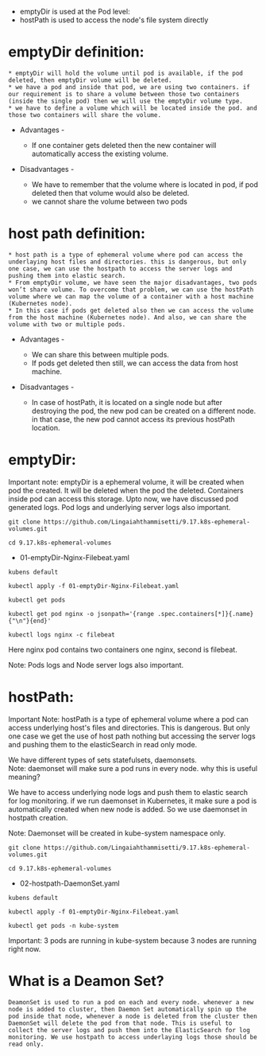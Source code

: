 * emptyDir is used at the Pod level:
* hostPath is used to access the node's file system directly

# emptyDir definition:
    * emptyDir will hold the volume until pod is available, if the pod deleted, then emptyDir volume will be deleted.
    * we have a pod and inside that pod, we are using two containers. if our requirement is to share a volume between those two containers (inside the single pod) then we will use the emptyDir volume type.
    * we have to define a volume which will be located inside the pod. and those two containers will share the volume.

* Advantages -
    * If one container gets deleted then the new container will automatically access the existing volume.

* Disadvantages -
    * We have to remember that the volume where is located in pod, if pod deleted then that volume would also be deleted.
    * we cannot share the volume between two pods

# host path definition:
    * host path is a type of ephemeral volume where pod can access the underlaying host files and directories. this is dangerous, but only one case, we can use the hostpath to access the server logs and pushing them into elastic search.
    * From emptyDir volume, we have seen the major disadvantages, two pods won’t share volume. To overcome that problem, we can use the hostPath volume where we can map the volume of a container with a host machine (Kubernetes node).
    * In this case if pods get deleted also then we can access the volume from the host machine (Kubernetes node). And also, we can share the volume with two or multiple pods.

* Advantages -
    * We can share this between multiple pods.
    * If pods get deleted then still, we can access the data from host machine.

* Disadvantages -
    * In case of hostPath, it is located on a single node but after destroying the pod, the new pod can be created on a different node. in that case, the new pod cannot access its previous hostPath location.


# emptyDir:
Important note: emptyDir is a ephemeral volume, it will be created when pod the created. It will be deleted when the pod the deleted. Containers inside pod can access this storage. Upto now, we have discussed pod generated logs. Pod logs and underlying server logs also important.

```
git clone https://github.com/Lingaiahthammisetti/9.17.k8s-ephemeral-volumes.git
```
```
cd 9.17.k8s-ephemeral-volumes
```

* 01-emptyDir-Nginx-Filebeat.yaml

```
kubens default
```
```
kubectl apply -f 01-emptyDir-Nginx-Filebeat.yaml
```
```
kubectl get pods
```
```
kubectl get pod nginx -o jsonpath='{range .spec.containers[*]}{.name}{"\n"}{end}'
```
```
kubectl logs nginx -c filebeat
```

Here nginx pod contains two containers one nginx, second is filebeat.

Note: Pods logs and Node server logs also important.

# hostPath:
Important Note: hostPath is a type of ephemeral volume where a pod can access underlying host's files and directories. This is dangerous. But only one case we get the use of host path nothing but accessing the server logs and pushing them to the elasticSearch in read only mode.

We have different types of sets statefulsets, daemonsets.  
Note: daemonset will make sure a pod runs in every node. why this is useful meaning?

We have to access underlying node logs and push them to elastic search for log monitoring. if we run daemonset in Kubernetes, it make sure a pod is automatically created when new node is added. So we use daemonset in hostpath creation.

Note: Daemonset will be created in kube-system namespace only.

```
git clone https://github.com/Lingaiahthammisetti/9.17.k8s-ephemeral-volumes.git
```
```
cd 9.17.k8s-ephemeral-volumes
```

* 02-hostpath-DaemonSet.yaml

```
kubens default
```
```
kubectl apply -f 01-emptyDir-Nginx-Filebeat.yaml
```
```
kubectl get pods -n kube-system
```

Important: 3 pods are running in kube-system because 3 nodes are running right now.

# What is a Deamon Set?
    DeamonSet is used to run a pod on each and every node. whenever a new node is added to cluster, then Daemon Set automatically spin up the pod inside that node, whenever a node is deleted from the cluster then DaemonSet will delete the pod from that node. This is useful to collect the server logs and push them into the ElasticSearch for log monitoring. We use hostpath to access underlaying logs those should be read only.